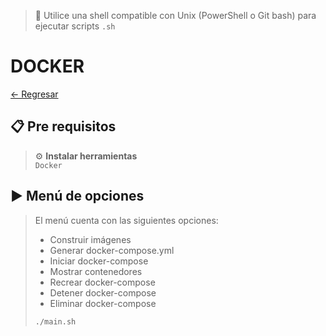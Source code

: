 > 📌 Utilice una shell compatible con Unix (PowerShell o Git bash) para ejecutar scripts `.sh`

# DOCKER

[← Regresar](../../../README.md) <br>

## 📋 Pre requisitos
> ⚙️ **Instalar herramientas**<br>
> `Docker`

## ▶️ Menú de opciones
> El menú cuenta con las siguientes opciones:
> - Construir imágenes
> - Generar docker-compose.yml
> - Iniciar docker-compose
> - Mostrar contenedores
> - Recrear docker-compose
> - Detener docker-compose
> - Eliminar docker-compose
> ```shell script 
> ./main.sh
> ```
